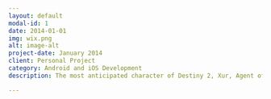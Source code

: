 ```yaml
---
layout: default
modal-id: 1
date: 2014-01-01
img: wix.png
alt: image-alt
project-date: January 2014
client: Personal Project
category: Android and iOS Development
description: The most anticipated character of Destiny 2, Xur, Agent of the Nine has its own application to track him down. Where is Xur? for Destiny 2 is a completely FREE, intuitive application with a very simple to use interface! For full features please check <a href="https://apps.apple.com/us/app/where-is-xur-for-destiny-2/id955286784">Apple Appstore for iOS</a> and <a href="https://play.google.com/store/apps/details?id=com.crocusgames.whereisxur">Google Playstore for Android</a>.

---
```

